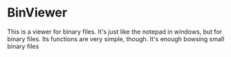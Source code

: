 BinViewer
======================================
This is a viewer for binary files.
It's just like the notepad in windows, 
but for binary files.
Its functions are very simple, though. It's enough bowsing small binary files
